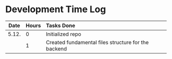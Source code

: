 # Development Time Log

| Date | Hours | Tasks Done  |
| :----:|:-----| :-----|
| 5.12. | 0    | Initialized repo  |
| |  1   | Created fundamental files structure for the backend  |



